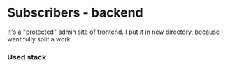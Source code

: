 # Subscribers - backend

It's a "protected" admin site of frontend. I put it in new directory, because I want fully split a work.

### Used stack